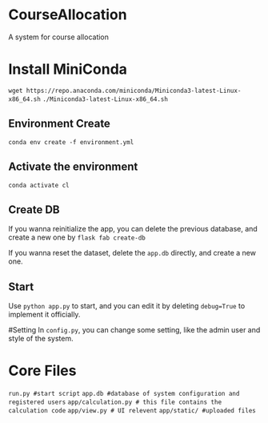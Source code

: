 # CourseAllocation
A system for course allocation

# Install MiniConda
`wget https://repo.anaconda.com/miniconda/Miniconda3-latest-Linux-x86_64.sh`
`./Miniconda3-latest-Linux-x86_64.sh`

## Environment Create
`conda env create -f environment.yml`

## Activate the environment
`conda activate cl`

## Create DB
If you wanna reinitialize the app, you can delete the previous database, and create a new one by `flask fab create-db`

If you wanna reset the dataset, delete the `app.db` directly, and create a new one.

## Start
Use `python app.py` to start, and you can edit it by deleting `debug=True` to implement it officially.

#Setting
In `config.py`, you can change some setting, like the admin user and style of the system.

# Core Files
`run.py #start script`
`app.db #database of system configuration and registered users`
`app/calculation.py # this file contains the calculation code`
`app/view.py # UI relevent`
`app/static/ #uploaded files`

